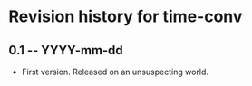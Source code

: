 # Revision history for time-conv

## 0.1 -- YYYY-mm-dd

* First version. Released on an unsuspecting world.
